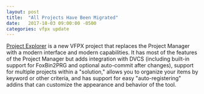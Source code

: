 ```yaml
---
layout: post
title:  "All Projects Have Been Migrated"
date:   2017-10-03 09:00:00 -0500
categories: vfpx update
---
```


[Project Explorer](https://github.com/DougHennig/ProjectExplorer) is a new VFPX project that replaces the Project Manager with a modern interface and modern capabilities. It has most of the features of the Project Manager but adds integration with DVCS (including built-in support for FoxBin2PRG and optional auto-commit after changes), support for multiple projects within a "solution," allows you to organize your items by keyword or other criteria, and has support for easy "auto-registering" addins that can customize the appearance and behavior of the tool.